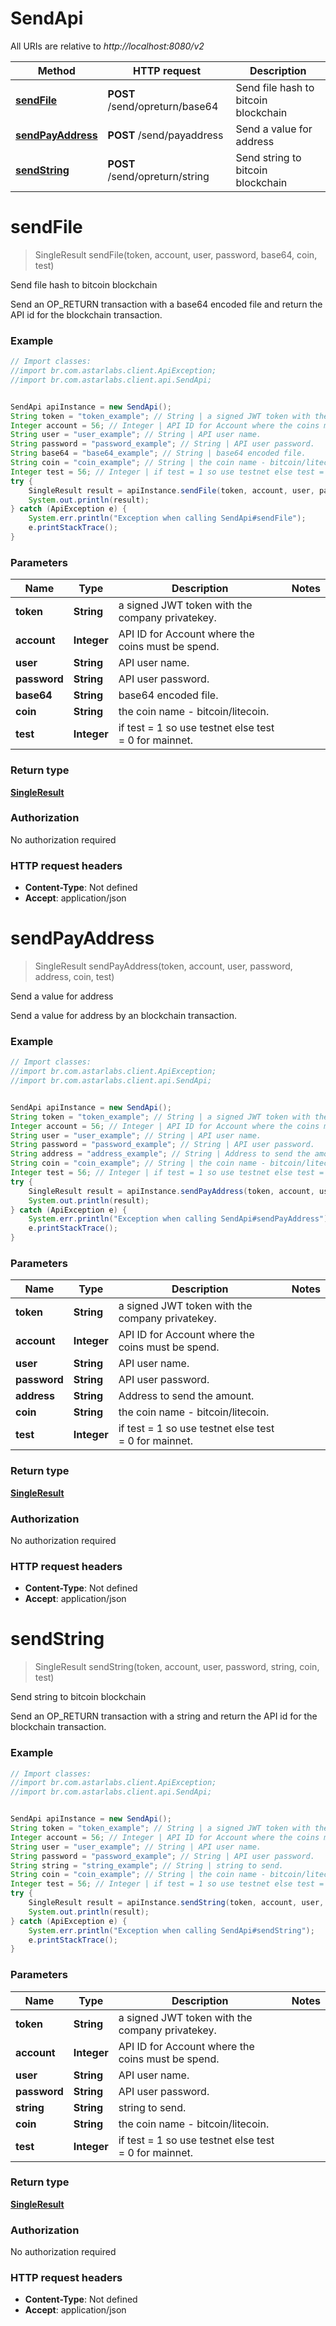 # SendApi

All URIs are relative to *http://localhost:8080/v2*

Method | HTTP request | Description
------------- | ------------- | -------------
[**sendFile**](SendApi.md#sendFile) | **POST** /send/opreturn/base64 | Send file hash to bitcoin blockchain
[**sendPayAddress**](SendApi.md#sendPayAddress) | **POST** /send/payaddress | Send a value for address
[**sendString**](SendApi.md#sendString) | **POST** /send/opreturn/string | Send string to bitcoin blockchain


<a name="sendFile"></a>
# **sendFile**
> SingleResult sendFile(token, account, user, password, base64, coin, test)

Send file hash to bitcoin blockchain

Send an OP_RETURN transaction with a base64 encoded file and return the API id for the blockchain transaction. 

### Example
```java
// Import classes:
//import br.com.astarlabs.client.ApiException;
//import br.com.astarlabs.client.api.SendApi;


SendApi apiInstance = new SendApi();
String token = "token_example"; // String | a signed JWT token with the company privatekey.
Integer account = 56; // Integer | API ID for Account where the coins must be spend.
String user = "user_example"; // String | API user name.
String password = "password_example"; // String | API user password.
String base64 = "base64_example"; // String | base64 encoded file.
String coin = "coin_example"; // String | the coin name - bitcoin/litecoin.
Integer test = 56; // Integer | if test = 1 so use testnet else test = 0 for mainnet.
try {
    SingleResult result = apiInstance.sendFile(token, account, user, password, base64, coin, test);
    System.out.println(result);
} catch (ApiException e) {
    System.err.println("Exception when calling SendApi#sendFile");
    e.printStackTrace();
}
```

### Parameters

Name | Type | Description  | Notes
------------- | ------------- | ------------- | -------------
 **token** | **String**| a signed JWT token with the company privatekey. |
 **account** | **Integer**| API ID for Account where the coins must be spend. |
 **user** | **String**| API user name. |
 **password** | **String**| API user password. |
 **base64** | **String**| base64 encoded file. |
 **coin** | **String**| the coin name - bitcoin/litecoin. |
 **test** | **Integer**| if test &#x3D; 1 so use testnet else test &#x3D; 0 for mainnet. |

### Return type

[**SingleResult**](SingleResult.md)

### Authorization

No authorization required

### HTTP request headers

 - **Content-Type**: Not defined
 - **Accept**: application/json

<a name="sendPayAddress"></a>
# **sendPayAddress**
> SingleResult sendPayAddress(token, account, user, password, address, coin, test)

Send a value for address

Send a value for address by an blockchain transaction. 

### Example
```java
// Import classes:
//import br.com.astarlabs.client.ApiException;
//import br.com.astarlabs.client.api.SendApi;


SendApi apiInstance = new SendApi();
String token = "token_example"; // String | a signed JWT token with the company privatekey.
Integer account = 56; // Integer | API ID for Account where the coins must be spend.
String user = "user_example"; // String | API user name.
String password = "password_example"; // String | API user password.
String address = "address_example"; // String | Address to send the amount.
String coin = "coin_example"; // String | the coin name - bitcoin/litecoin.
Integer test = 56; // Integer | if test = 1 so use testnet else test = 0 for mainnet.
try {
    SingleResult result = apiInstance.sendPayAddress(token, account, user, password, address, coin, test);
    System.out.println(result);
} catch (ApiException e) {
    System.err.println("Exception when calling SendApi#sendPayAddress");
    e.printStackTrace();
}
```

### Parameters

Name | Type | Description  | Notes
------------- | ------------- | ------------- | -------------
 **token** | **String**| a signed JWT token with the company privatekey. |
 **account** | **Integer**| API ID for Account where the coins must be spend. |
 **user** | **String**| API user name. |
 **password** | **String**| API user password. |
 **address** | **String**| Address to send the amount. |
 **coin** | **String**| the coin name - bitcoin/litecoin. |
 **test** | **Integer**| if test &#x3D; 1 so use testnet else test &#x3D; 0 for mainnet. |

### Return type

[**SingleResult**](SingleResult.md)

### Authorization

No authorization required

### HTTP request headers

 - **Content-Type**: Not defined
 - **Accept**: application/json

<a name="sendString"></a>
# **sendString**
> SingleResult sendString(token, account, user, password, string, coin, test)

Send string to bitcoin blockchain

Send an OP_RETURN transaction with a string and return the API id for the blockchain transaction. 

### Example
```java
// Import classes:
//import br.com.astarlabs.client.ApiException;
//import br.com.astarlabs.client.api.SendApi;


SendApi apiInstance = new SendApi();
String token = "token_example"; // String | a signed JWT token with the company privatekey.
Integer account = 56; // Integer | API ID for Account where the coins must be spend.
String user = "user_example"; // String | API user name.
String password = "password_example"; // String | API user password.
String string = "string_example"; // String | string to send.
String coin = "coin_example"; // String | the coin name - bitcoin/litecoin.
Integer test = 56; // Integer | if test = 1 so use testnet else test = 0 for mainnet.
try {
    SingleResult result = apiInstance.sendString(token, account, user, password, string, coin, test);
    System.out.println(result);
} catch (ApiException e) {
    System.err.println("Exception when calling SendApi#sendString");
    e.printStackTrace();
}
```

### Parameters

Name | Type | Description  | Notes
------------- | ------------- | ------------- | -------------
 **token** | **String**| a signed JWT token with the company privatekey. |
 **account** | **Integer**| API ID for Account where the coins must be spend. |
 **user** | **String**| API user name. |
 **password** | **String**| API user password. |
 **string** | **String**| string to send. |
 **coin** | **String**| the coin name - bitcoin/litecoin. |
 **test** | **Integer**| if test &#x3D; 1 so use testnet else test &#x3D; 0 for mainnet. |

### Return type

[**SingleResult**](SingleResult.md)

### Authorization

No authorization required

### HTTP request headers

 - **Content-Type**: Not defined
 - **Accept**: application/json

